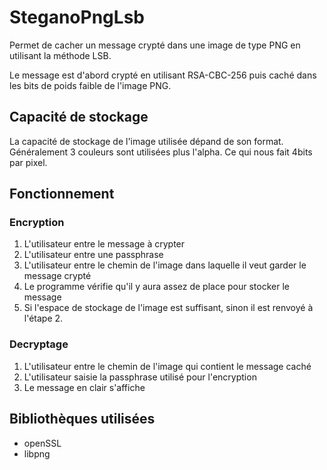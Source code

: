 # SteganoPngLsb

Permet de cacher un message crypté dans une image de type PNG en utilisant la méthode LSB.

Le message est d'abord crypté en utilisant RSA-CBC-256 puis caché dans les bits de poids faible de l'image PNG.

## Capacité de stockage

La capacité de stockage de l'image utilisée dépand de son format. Généralement 3 couleurs sont utilisées plus l'alpha. Ce qui nous fait 4bits par pixel.

## Fonctionnement

### Encryption

1. L'utilisateur entre le message à crypter
2. L'utilisateur entre une passphrase
2. L'utilisateur entre le chemin de l'image dans laquelle il veut garder le message crypté
3. Le programme vérifie qu'il y aura assez de place pour stocker le message
4. Si l'espace de stockage de l'image est suffisant, sinon il est renvoyé à l'étape 2.

### Decryptage

1. L'utilisateur entre le chemin de l'image qui contient le message caché
2. L'utilisateur saisie la passphrase utilisé pour l'encryption
3. Le message en clair s'affiche

## Bibliothèques utilisées

- openSSL
- libpng
